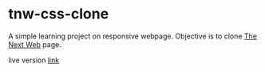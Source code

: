 # tnw-css-clone

A simple learning project on responsive webpage. Objective is to clone [The Next Web](https://thenextweb.com/) page.

live version [link](https://tian-1800.github.io/tnw-css-clone/)